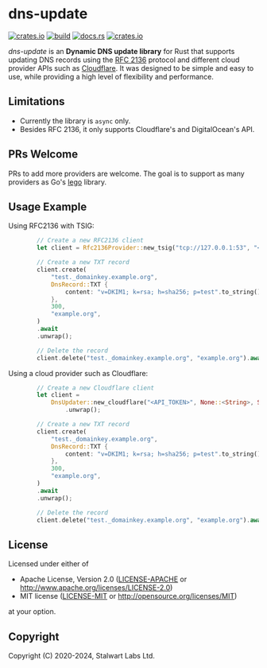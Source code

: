 # dns-update

[![crates.io](https://img.shields.io/crates/v/dns-update)](https://crates.io/crates/dns-update)
[![build](https://github.com/stalwartlabs/dns-update/actions/workflows/rust.yml/badge.svg)](https://github.com/stalwartlabs/dns-update/actions/workflows/rust.yml)
[![docs.rs](https://img.shields.io/docsrs/dns-update)](https://docs.rs/dns-update)
[![crates.io](https://img.shields.io/crates/l/dns-update)](http://www.apache.org/licenses/LICENSE-2.0)

_dns-update_ is an **Dynamic DNS update library** for Rust that supports updating DNS records using the [RFC 2136](https://datatracker.ietf.org/doc/html/rfc2136) protocol
and different cloud provider APIs such as [Cloudflare](https://www.cloudflare.com/). It was designed to be simple and easy to use, while providing a high level of flexibility
 and performance. 
 
## Limitations
 
- Currently the library is `async` only.
- Besides RFC 2136, it only supports Cloudflare's and DigitalOcean's API. 

## PRs Welcome

PRs to add more providers are welcome. The goal is to support as many providers as Go's [lego](https://go-acme.github.io/lego/dns/) library.

## Usage Example

Using RFC2136 with TSIG:

```rust
        // Create a new RFC2136 client
        let client = Rfc2136Provider::new_tsig("tcp://127.0.0.1:53", "<KEY_NAME>", STANDARD.decode("<TSIG_KEY>").unwrap(), TsigAlgorithm::HmacSha512).unwrap();

        // Create a new TXT record
        client.create(
            "test._domainkey.example.org",
            DnsRecord::TXT {
                content: "v=DKIM1; k=rsa; h=sha256; p=test".to_string(),
            },
            300,
            "example.org",
        )
        .await
        .unwrap();

        // Delete the record
        client.delete("test._domainkey.example.org", "example.org").await.unwrap();
```

Using a cloud provider such as Cloudflare:

```rust
        // Create a new Cloudflare client
        let client =
            DnsUpdater::new_cloudflare("<API_TOKEN>", None::<String>, Some(Duration::from_secs(60)))
                .unwrap();

        // Create a new TXT record
        client.create(
            "test._domainkey.example.org",
            DnsRecord::TXT {
                content: "v=DKIM1; k=rsa; h=sha256; p=test".to_string(),
            },
            300,
            "example.org",
        )
        .await
        .unwrap();

        // Delete the record
        client.delete("test._domainkey.example.org", "example.org").await.unwrap();
```

## License

Licensed under either of

 * Apache License, Version 2.0 ([LICENSE-APACHE](LICENSE-APACHE) or http://www.apache.org/licenses/LICENSE-2.0)
 * MIT license ([LICENSE-MIT](LICENSE-MIT) or http://opensource.org/licenses/MIT)

at your option.

## Copyright

Copyright (C) 2020-2024, Stalwart Labs Ltd.
